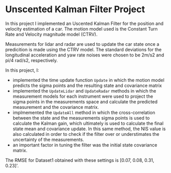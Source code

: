 # Unscented Kalman Filter Project

In this project I implemented an Uscented Kalman Filter for the position and velocity estimation of a car. The motion model used is the Constant Turn Rate and Velocity magnitude model (CTRV).

Measurements for lidar and radar are used to update the car state once a predicition is made using the CTRV model. 
The standard deviations for the longitudinal acceleration and yaw rate noises were chosen to be 2m/s2 and pi/4 rad/s2, respectively.

In this project, I:

* implemented the time update function `Update` in which the motion model predicts the sigma points and the resulting state and covariance matrix
* implemented the `UpdateLidar` and `UpdateRadar` methods in which the measurement models for each instrument were used to project the sigma points in the measurements space and calculate the predicted measurement and the covariance matrix.
* implmemented the `UpdateAll` method in which the cross-correlation between the state and the measurements sigma points is used to calculate the Kalman gain, which ultimately is used to calculate the final state mean and covariance update. In this same method, the NIS value is also calculated in order to check if the filter over or understimates the uncertainty of the measurements. 
* an important factor in tuning the filter was the initial state covariance matrix.

The RMSE for Dataset1 obtained with these settings is [0.07, 0.08, 0.31, 0.23]'.